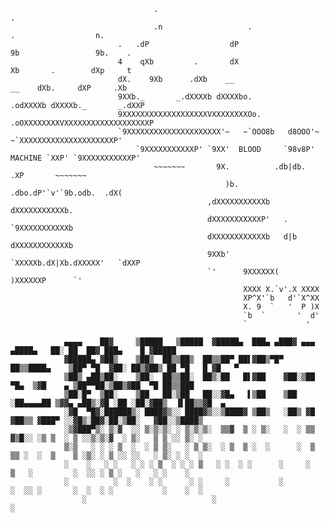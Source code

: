                                     .                                                      .
                                    .n                   .                 .                  n.
                            .   .dP                  dP                   9b                 9b.    .
                            4    qXb         .       dX                     Xb       .        dXp     t
                            dX.    9Xb      .dXb    __                         __    dXb.     dXP     .Xb
                            9XXb._       _.dXXXXb dXXXXbo.                 .odXXXXb dXXXXb._       _.dXXP
                            9XXXXXXXXXXXXXXXXXXXVXXXXXXXXOo.           .oOXXXXXXXXVXXXXXXXXXXXXXXXXXXXP
                            `9XXXXXXXXXXXXXXXXXXXXX'~   ~`OOO8b   d8OOO'~   ~`XXXXXXXXXXXXXXXXXXXXXP'
                                `9XXXXXXXXXXXP' `9XX'  BLOOD     `98v8P' MACHINE `XXP' `9XXXXXXXXXXXP'
                                    ~~~~~~~       9X.          .db|db.          .XP       ~~~~~~~
                                                    )b.  .dbo.dP'`v'`9b.odb.  .dX(
                                                ,dXXXXXXXXXXXb     dXXXXXXXXXXXb.
                                                dXXXXXXXXXXXP'   .   `9XXXXXXXXXXXb
                                                dXXXXXXXXXXXXb   d|b   dXXXXXXXXXXXXb
                                                9XXb'   `XXXXXb.dX|Xb.dXXXXX'   `dXXP
                                                `'      9XXXXXX(   )XXXXXXP      `'
                                                        XXXX X.`v'.X XXXX
                                                        XP^X'`b   d'`X^XX
                                                        X. 9  `   '  P )X
                                                        `b  `       '  d'
                                                        `             '  

                ▄▄▄▄    ██▓     ▒█████   ▒█████  ▓█████▄  ███▄ ▄███▓ ▄▄▄       ▄████▄   ██░ ██  ██▓ ███▄    █ ▓█████ 
                ▓█████▄ ▓██▒    ▒██▒  ██▒▒██▒  ██▒▒██▀ ██▌▓██▒▀█▀ ██▒▒████▄    ▒██▀ ▀█  ▓██░ ██▒▓██▒ ██ ▀█   █ ▓█   ▀ 
                ▒██▒ ▄██▒██░    ▒██░  ██▒▒██░  ██▒░██   █▌▓██    ▓██░▒██  ▀█▄  ▒▓█    ▄ ▒██▀▀██░▒██▒▓██  ▀█ ██▒▒███   
                ▒██░█▀  ▒██░    ▒██   ██░▒██   ██░░▓█▄   ▌▒██    ▒██ ░██▄▄▄▄██ ▒▓▓▄ ▄██▒░▓█ ░██ ░██░▓██▒  ▐▌██▒▒▓█  ▄ 
                ░▓█  ▀█▓░██████▒░ ████▓▒░░ ████▓▒░░▒████▓ ▒██▒   ░██▒ ▓█   ▓██▒▒ ▓███▀ ░░▓█▒░██▓░██░▒██░   ▓██░░▒████▒
                ░▒▓███▀▒░ ▒░▓  ░░ ▒░▒░▒░ ░ ▒░▒░▒░  ▒▒▓  ▒ ░ ▒░   ░  ░ ▒▒   ▓▒█░░ ░▒ ▒  ░ ▒ ░░▒░▒░▓  ░ ▒░   ▒ ▒ ░░ ▒░ ░
                ▒░▒   ░ ░ ░ ▒  ░  ░ ▒ ▒░   ░ ▒ ▒░  ░ ▒  ▒ ░  ░      ░  ▒   ▒▒ ░  ░  ▒    ▒ ░▒░ ░ ▒ ░░ ░░   ░ ▒░ ░ ░  ░
                ░    ░   ░ ░   ░ ░ ░ ▒  ░ ░ ░ ▒   ░ ░  ░ ░      ░     ░   ▒   ░         ░  ░░ ░ ▒ ░   ░   ░ ░    ░   
                ░          ░  ░    ░ ░      ░ ░     ░           ░         ░  ░░ ░       ░  ░  ░ ░           ░    ░  ░
                    ░                            ░                           ░

